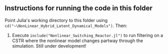 ## Instructions for running the code in this folder

Point Julia's working directory to this folder using `cd("~\NonLinear_Hybrid_Latent_Dynamical_Models")`. Then:

1. Execute `include("Nonlinear_Switching_Reactor.jl")` to run filtering on a CSTR where the nonlinear model changes partway through the simulation. Still under development!
